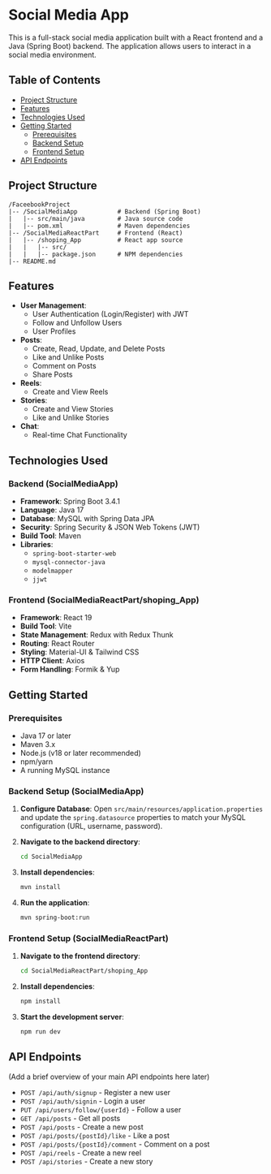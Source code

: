 # Social Media App

This is a full-stack social media application built with a React frontend and a Java (Spring Boot) backend. The application allows users to interact in a social media environment.

## Table of Contents

- [Project Structure](#project-structure)
- [Features](#features)
- [Technologies Used](#technologies-used)
- [Getting Started](#getting-started)
  - [Prerequisites](#prerequisites)
  - [Backend Setup](#backend-setup-socialmediaapp)
  - [Frontend Setup](#frontend-setup-socialmediareactpart)
- [API Endpoints](#api-endpoints)

## Project Structure

```
/FaceebookProject
|-- /SocialMediaApp           # Backend (Spring Boot)
|   |-- src/main/java         # Java source code
|   |-- pom.xml               # Maven dependencies
|-- /SocialMediaReactPart     # Frontend (React)
|   |-- /shoping_App          # React app source
|   |   |-- src/
|   |   |-- package.json      # NPM dependencies
|-- README.md
```

## Features

- **User Management**:
  - User Authentication (Login/Register) with JWT
  - Follow and Unfollow Users
  - User Profiles
- **Posts**:
  - Create, Read, Update, and Delete Posts
  - Like and Unlike Posts
  - Comment on Posts
  - Share Posts
- **Reels**:
  - Create and View Reels
- **Stories**:
  - Create and View Stories
  - Like and Unlike Stories
- **Chat**:
  - Real-time Chat Functionality

## Technologies Used

### Backend (SocialMediaApp)

- **Framework**: Spring Boot 3.4.1
- **Language**: Java 17
- **Database**: MySQL with Spring Data JPA
- **Security**: Spring Security & JSON Web Tokens (JWT)
- **Build Tool**: Maven
- **Libraries**:
  - `spring-boot-starter-web`
  - `mysql-connector-java`
  - `modelmapper`
  - `jjwt`

### Frontend (SocialMediaReactPart/shoping_App)

- **Framework**: React 19
- **Build Tool**: Vite
- **State Management**: Redux with Redux Thunk
- **Routing**: React Router
- **Styling**: Material-UI & Tailwind CSS
- **HTTP Client**: Axios
- **Form Handling**: Formik & Yup

## Getting Started

### Prerequisites

- Java 17 or later
- Maven 3.x
- Node.js (v18 or later recommended)
- npm/yarn
- A running MySQL instance

### Backend Setup (SocialMediaApp)

1.  **Configure Database**:
    Open `src/main/resources/application.properties` and update the `spring.datasource` properties to match your MySQL configuration (URL, username, password).

2.  **Navigate to the backend directory**:
    ```bash
    cd SocialMediaApp
    ```

3.  **Install dependencies**:
    ```bash
    mvn install
    ```

4.  **Run the application**:
    ```bash
    mvn spring-boot:run
    ```

### Frontend Setup (SocialMediaReactPart)

1.  **Navigate to the frontend directory**:
    ```bash
    cd SocialMediaReactPart/shoping_App
    ```

2.  **Install dependencies**:
    ```bash
    npm install
    ```

3.  **Start the development server**:
    ```bash
    npm run dev
    ```

## API Endpoints

(Add a brief overview of your main API endpoints here later)

- `POST /api/auth/signup` - Register a new user
- `POST /api/auth/signin` - Login a user
- `PUT /api/users/follow/{userId}` - Follow a user
- `GET /api/posts` - Get all posts
- `POST /api/posts` - Create a new post
- `POST /api/posts/{postId}/like` - Like a post
- `POST /api/posts/{postId}/comment` - Comment on a post
- `POST /api/reels` - Create a new reel
- `POST /api/stories` - Create a new story
